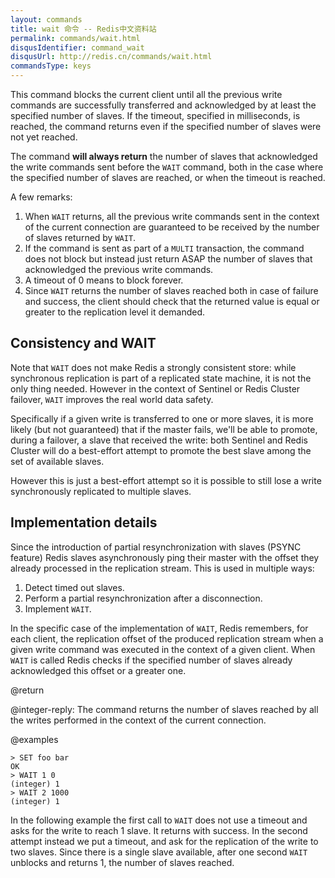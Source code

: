 ```yaml
---
layout: commands
title: wait 命令 -- Redis中文资料站
permalink: commands/wait.html
disqusIdentifier: command_wait
disqusUrl: http://redis.cn/commands/wait.html
commandsType: keys
---
```


This command blocks the current client until all the previous write commands
are successfully transferred and acknowledged by at least the specified number
of slaves. If the timeout, specified in milliseconds, is reached, the command
returns even if the specified number of slaves were not yet reached.

The command **will always return** the number of slaves that acknowledged
the write commands sent before the `WAIT` command, both in the case where
the specified number of slaves are reached, or when the timeout is reached.

A few remarks:

1. When `WAIT` returns, all the previous write commands sent in the context of the current connection are guaranteed to be received by the number of slaves returned by `WAIT`.
2. If the command is sent as part of a `MULTI` transaction, the command does not block but instead just return ASAP the number of slaves that acknowledged the previous write commands.
3. A timeout of 0 means to block forever.
4. Since `WAIT` returns the number of slaves reached both in case of failure and success, the client should check that the returned value is equal or greater to the replication level it demanded.

Consistency and WAIT
---

Note that `WAIT` does not make Redis a strongly consistent store: while synchronous replication is part of a replicated state machine, it is not the only thing needed. However in the context of Sentinel or Redis Cluster failover, `WAIT` improves the real world data safety.

Specifically if a given write is transferred to one or more slaves, it is more likely (but not guaranteed) that if the master fails, we'll be able to promote, during a failover, a slave that received the write: both Sentinel and Redis Cluster will do a best-effort attempt to promote the best slave among the set of available slaves.

However this is just a best-effort attempt so it is possible to still lose a write synchronously replicated to multiple slaves.

Implementation details
---

Since the introduction of partial resynchronization with slaves (PSYNC feature)
Redis slaves asynchronously ping their master with the offset they already
processed in the replication stream. This is used in multiple ways:

1. Detect timed out slaves.
2. Perform a partial resynchronization after a disconnection.
3. Implement `WAIT`.

In the specific case of the implementation of `WAIT`, Redis remembers, for each client, the replication offset of the produced replication stream when a given
write command was executed in the context of a given client. When `WAIT` is
called Redis checks if the specified number of slaves already acknowledged
this offset or a greater one.

@return

@integer-reply: The command returns the number of slaves reached by all the writes performed in the context of the current connection.

@examples

```
> SET foo bar
OK
> WAIT 1 0
(integer) 1
> WAIT 2 1000
(integer) 1
```

In the following example the first call to `WAIT` does not use a timeout and asks for the write to reach 1 slave. It returns with success. In the second attempt instead we put a timeout, and ask for the replication of the write to two slaves. Since there is a single slave available, after one second `WAIT` unblocks and returns 1, the number of slaves reached.
